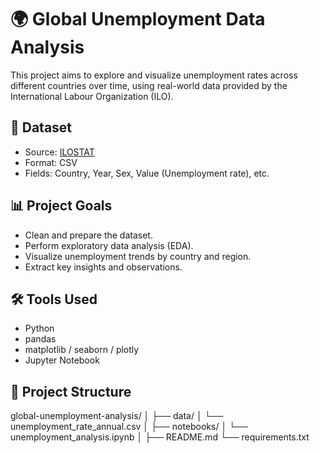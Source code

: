 # 🌍 Global Unemployment Data Analysis

This project aims to explore and visualize unemployment rates across different countries over time, using real-world data provided by the International Labour Organization (ILO).

## 📁 Dataset

- Source: [ILOSTAT](https://ilostat.ilo.org)
- Format: CSV
- Fields: Country, Year, Sex, Value (Unemployment rate), etc.

## 📊 Project Goals

- Clean and prepare the dataset.
- Perform exploratory data analysis (EDA).
- Visualize unemployment trends by country and region.
- Extract key insights and observations.

## 🛠️ Tools Used

- Python
- pandas
- matplotlib / seaborn / plotly
- Jupyter Notebook

## 📂 Project Structure

global-unemployment-analysis/
│
├── data/
│ └── unemployment_rate_annual.csv
│
├── notebooks/
│ └── unemployment_analysis.ipynb
│
├── README.md
└── requirements.txt

